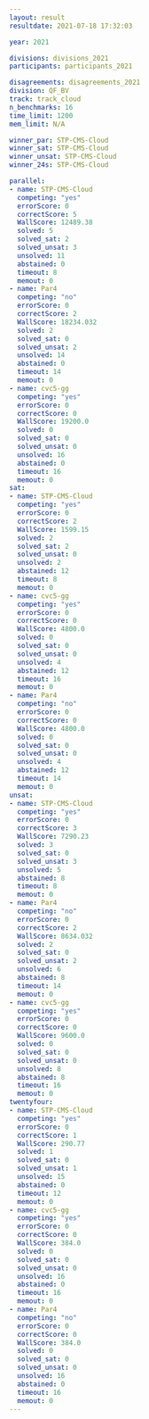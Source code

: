 ```yaml
---
layout: result
resultdate: 2021-07-18 17:32:03

year: 2021

divisions: divisions_2021
participants: participants_2021

disagreements: disagreements_2021
division: QF_BV
track: track_cloud
n_benchmarks: 16
time_limit: 1200
mem_limit: N/A

winner_par: STP-CMS-Cloud
winner_sat: STP-CMS-Cloud
winner_unsat: STP-CMS-Cloud
winner_24s: STP-CMS-Cloud

parallel:
- name: STP-CMS-Cloud
  competing: "yes"
  errorScore: 0
  correctScore: 5
  WallScore: 12489.38
  solved: 5
  solved_sat: 2
  solved_unsat: 3
  unsolved: 11
  abstained: 0
  timeout: 8
  memout: 0
- name: Par4
  competing: "no"
  errorScore: 0
  correctScore: 2
  WallScore: 18234.032
  solved: 2
  solved_sat: 0
  solved_unsat: 2
  unsolved: 14
  abstained: 0
  timeout: 14
  memout: 0
- name: cvc5-gg
  competing: "yes"
  errorScore: 0
  correctScore: 0
  WallScore: 19200.0
  solved: 0
  solved_sat: 0
  solved_unsat: 0
  unsolved: 16
  abstained: 0
  timeout: 16
  memout: 0
sat:
- name: STP-CMS-Cloud
  competing: "yes"
  errorScore: 0
  correctScore: 2
  WallScore: 1599.15
  solved: 2
  solved_sat: 2
  solved_unsat: 0
  unsolved: 2
  abstained: 12
  timeout: 8
  memout: 0
- name: cvc5-gg
  competing: "yes"
  errorScore: 0
  correctScore: 0
  WallScore: 4800.0
  solved: 0
  solved_sat: 0
  solved_unsat: 0
  unsolved: 4
  abstained: 12
  timeout: 16
  memout: 0
- name: Par4
  competing: "no"
  errorScore: 0
  correctScore: 0
  WallScore: 4800.0
  solved: 0
  solved_sat: 0
  solved_unsat: 0
  unsolved: 4
  abstained: 12
  timeout: 14
  memout: 0
unsat:
- name: STP-CMS-Cloud
  competing: "yes"
  errorScore: 0
  correctScore: 3
  WallScore: 7290.23
  solved: 3
  solved_sat: 0
  solved_unsat: 3
  unsolved: 5
  abstained: 8
  timeout: 8
  memout: 0
- name: Par4
  competing: "no"
  errorScore: 0
  correctScore: 2
  WallScore: 8634.032
  solved: 2
  solved_sat: 0
  solved_unsat: 2
  unsolved: 6
  abstained: 8
  timeout: 14
  memout: 0
- name: cvc5-gg
  competing: "yes"
  errorScore: 0
  correctScore: 0
  WallScore: 9600.0
  solved: 0
  solved_sat: 0
  solved_unsat: 0
  unsolved: 8
  abstained: 8
  timeout: 16
  memout: 0
twentyfour:
- name: STP-CMS-Cloud
  competing: "yes"
  errorScore: 0
  correctScore: 1
  WallScore: 290.77
  solved: 1
  solved_sat: 0
  solved_unsat: 1
  unsolved: 15
  abstained: 0
  timeout: 12
  memout: 0
- name: cvc5-gg
  competing: "yes"
  errorScore: 0
  correctScore: 0
  WallScore: 384.0
  solved: 0
  solved_sat: 0
  solved_unsat: 0
  unsolved: 16
  abstained: 0
  timeout: 16
  memout: 0
- name: Par4
  competing: "no"
  errorScore: 0
  correctScore: 0
  WallScore: 384.0
  solved: 0
  solved_sat: 0
  solved_unsat: 0
  unsolved: 16
  abstained: 0
  timeout: 16
  memout: 0
---
```


